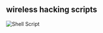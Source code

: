 ## wireless hacking scripts
![Shell Script](https://img.shields.io/badge/shell_script-%23121011.svg?style=for-the-badge&logo=gnu-bash&logoColor=white)
